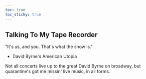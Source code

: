 ```yaml
---
toc: true
toc_sticky: true
---
```


## Talking To My Tape Recorder

"It's us, and you. That's what the show is."
- David Byrne's American Utopia



Not all concerts live up to the great David Byrne on broadway, but quarantine's got me missin' live music, in all forms.








